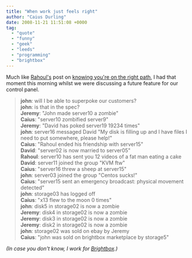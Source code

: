 ```yaml
---
title: "When work just feels right"
author: "Caius Durling"
date: 2008-11-21 11:51:08 +0000
tag:
  - "quote"
  - "funny"
  - "geek"
  - "leeds"
  - "programming"
  - "brightbox"
---
```


Much like [Rahoul's][baz] post on [knowing you're on the right path][baz-post], I had that moment this morning whilst we were discussing a future feature for our control panel.

[baz]: http://www.3hv.co.uk/ "3hv"
[baz-post]: http://www.3hv.co.uk/blog/2008/10/16/working-for-brightbox/ "Working for Brightbox"
[bb]: http://www.brightbox.co.uk/

> **john**: will I be able to superpoke our customers?  
> **john**: is that in the spec?  
> **Jeremy**: "John made server10 a zombie"  
> **Caius**: "server10 zombified server9"  
> **Jeremy**: "David has poked server19 19234 times"  
> **john**: server16 messaged David "My disk is filling up and I have files I need to put somewhere, please help!"  
> **Caius**: "Rahoul ended his friendship with server15"  
> **David**: "server02 is now married to server05"  
> **Rahoul**: server10 has sent you 12 videos of a fat man eating a cake  
> **David**: server11 joined the group "KVM ftw"  
> **Caius**: "server16 threw a sheep at server15"  
> **john**: server03 joined the group "Centos sucks!"  
> **Caius**: "server15 sent an emergency broadcast: physical movement detected"  
> **john**: storage03 has logged off  
> **Caius**: "x13 flew to the moon 0 times"  
> **john**: disk5 in storage02 is now a zombie  
> **Jeremy**: disk4 in storage02 is now a zombie  
> **Jeremy**: disk3 in storage02 is now a zombie  
> **Jeremy**: disk2 in storage02 is now a zombie  
> **john**: storage02 was sold on ebay by Jeremy  
> **Caius**: "john was sold on brightbox marketplace by storage5"  

*(In case you don't know, I work for [Brightbox][bb].)*
